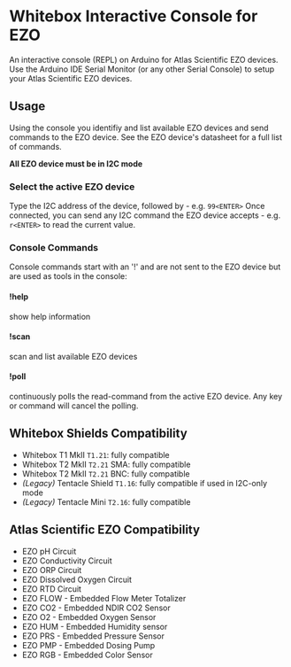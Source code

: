 # Whitebox Interactive Console for EZO
An interactive console (REPL) on Arduino for Atlas Scientific EZO devices. Use the Arduino IDE Serial Monitor (or any other Serial Console) to setup your Atlas Scientific EZO devices. 

## Usage
Using the console you identifiy and list available EZO devices and send commands to the EZO device. See the EZO device's datasheet for a full list of commands.

**All EZO device must be in I2C mode**


### Select the active EZO device
Type the I2C address of the device, followed by <ENTER> - e.g. `99<ENTER>`
Once connected, you can send any I2C command the EZO device accepts - e.g. `r<ENTER>` to read the current value.
  
### Console Commands
Console commands start with an '!' and are not sent to the EZO device but are used as tools in the console:

#### !help
show help information
#### !scan
scan and list available EZO devices
#### !poll
continuously polls the read-command from the active EZO device. Any key or command will cancel the polling.


## Whitebox Shields Compatibility
* Whitebox T1 MkII `T1.21`: fully compatible
* Whitebox T2 MkII `T2.21` SMA: fully compatible
* Whitebox T2 MkII `T2.21` BNC: fully compatible
* _(Legacy)_ Tentacle Shield `T1.16`: fully compatible if used in I2C-only mode
* _(Legacy)_ Tentacle Mini `T2.16`: fully compatible

## Atlas Scientific EZO Compatibility
* EZO pH Circuit
* EZO Conductivity Circuit
* EZO ORP Circuit
* EZO Dissolved Oxygen Circuit
* EZO RTD Circuit
* EZO FLOW - Embedded Flow Meter Totalizer
* EZO CO2 - Embedded NDIR CO2 Sensor
* EZO O2 - Embedded Oxygen Sensor
* EZO HUM - Embedded Humidity sensor
* EZO PRS - Embedded Pressure Sensor
* EZO PMP - Embedded Dosing Pump
* EZO RGB - Embedded Color Sensor
